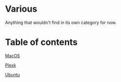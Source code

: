 # Various

Anything that wouldn't find in its own category for now.

# Table of contents

[MacOS](macos.md)

[Plesk](plesk.md)

[Ubuntu](ubuntu.md)